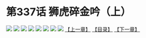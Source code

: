 # 第337话 狮虎碎金吟（上）
![](https://mhpic.xiaomingtaiji.net/comic/D/斗破苍穹拆分版/337话/1.jpg-zymk.middle.webp)
![](https://mhpic.xiaomingtaiji.net/comic/D/斗破苍穹拆分版/337话/2.jpg-zymk.middle.webp)
![](https://mhpic.xiaomingtaiji.net/comic/D/斗破苍穹拆分版/337话/3.jpg-zymk.middle.webp)
![](https://mhpic.xiaomingtaiji.net/comic/D/斗破苍穹拆分版/337话/4.jpg-zymk.middle.webp)
![](https://mhpic.xiaomingtaiji.net/comic/D/斗破苍穹拆分版/337话/5.jpg-zymk.middle.webp)
![](https://mhpic.xiaomingtaiji.net/comic/D/斗破苍穹拆分版/337话/6.jpg-zymk.middle.webp)
![](https://mhpic.xiaomingtaiji.net/comic/D/斗破苍穹拆分版/337话/7.jpg-zymk.middle.webp)
![](https://mhpic.xiaomingtaiji.net/comic/D/斗破苍穹拆分版/337话/8.jpg-zymk.middle.webp)
[【上一章】](./336.md)
[【目录】](./READMD.md)
[【下一章】](./338.md)
